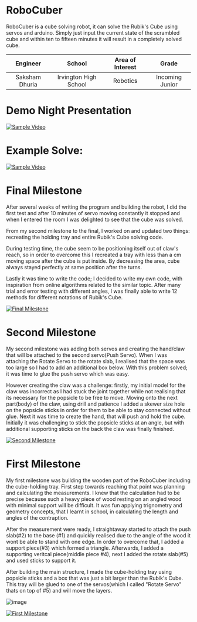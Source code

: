 # RoboCuber
RoboCuber is a cube solving robot, it can solve the Rubik's Cube using servos and arduino. Simply just input the current state of the scrambled cube and within ten to fifteen minutes it will result in a completely solved cube. 

| **Engineer** | **School** | **Area of Interest** | **Grade** |
|:--:|:--:|:--:|:--:|
| Saksham Dhuria | Irvington High School | Robotics | Incoming Junior

# Demo Night Presentation
[![Sample Video](https://i.ytimg.com/vi/kHVGapM-vSY/hqdefault.jpg?sqp=-oaymwEjCOADEI4CSFryq4qpAxUIARUAAAAAGAElAADIQj0AgKJDeAE=&rs=AOn4CLBkQ5r1bpcqcy4QKx75fmcQbm1BTg)](https://youtu.be/kHVGapM-vSY)

# Example Solve:

[![Sample Video](https://i.ytimg.com/vi/o328AWIkfyE/hqdefault.jpg?sqp=-oaymwEjCNACELwBSFryq4qpAxUIARUAAAAAGAElAADIQj0AgKJDeAE=&rs=AOn4CLBDlUR0pKG9Aldw0PEFASuvgmEpLg)](https://youtu.be/o328AWIkfyE)
  
# Final Milestone
After several weeks of writing the program and building the robot, I did the first test and after 10 minutes of servo moving constantly it stopped and when I entered the room I was delighted to see that the cube was solved. 

From my second milestone to the final, I worked on and updated two things: recreating the holding tray and entire Rubik's Cube solving code. 

During testing time, the cube seem to be positioning itself out of claw's reach, so in order to overcome this I recreated a tray with less than a cm moving space after the cube is put inside.  By decreasing the area, cube always stayed perfectly at same position after the turns. 

Lastly it was time to write the code; I decided to write my own code, with inspiration from online algorithms related to the similar topic. After many trial and error testing with different angles, I was finally able to write 12 methods for different notations of Rubik's Cube. 
 
[![Final Milestone](https://i.ytimg.com/vi/KYL1lSGx18s/hq720.jpg?sqp=-oaymwEXCNAFEJQDSFryq4qpAwkIARUAAIhCGAE=&rs=AOn4CLCK1gTBsmnueIVC0NtPNtyhExgE3w)](https://youtu.be/KYL1lSGx18s)

# Second Milestone
My second milestone was adding both servos and creating the hand/claw that will be attached to the second servo(Push Servo). When I was attaching the Rotate Servo to the rotate slab, I realised that the space was too large so I had to add an additional box below. With this problem solved; it was time to glue the push servo which was easy. 

However creating the claw was a challenge: firstly, my initial model for the claw was incorrect as I had stuck the joint together while not realising that its necessary for the popsicle to be free to move. Moving onto the next part(body) of the claw, using drill and patience I added a skewer size hole on the popsicle sticks in order for them to be able to stay connected without glue. Next it was time to create the hand, that will push and hold the cube. Initially it was challenging to stick the popsicle sticks at an angle, but with additional supporting sticks on the back the claw was finally finished.  


[![Second Milestone](https://i.ytimg.com/vi/asTmF8wcKyU/hq720.jpg?sqp=-oaymwEXCNAFEJQDSFryq4qpAwkIARUAAIhCGAE=&rs=AOn4CLDT7UgDVbwvtSaEW7q1e-ysJnnF5A)](https://youtu.be/asTmF8wcKyU)
# First Milestone
  
My first milestone was building the wooden part of the RoboCuber including the cube-holding tray. First step towards reaching that point was planning and calculating the measurements. I knew that the calculation had to be precise because such a heavy piece of wood resting on an angled wood with minimal support will be difficult. It was fun applying trignometry and geometry concepts, that I learnt in school, in calculating the length and angles of the contraption.

After the measurement were ready, I straightaway started to attach the push slab(#2) to the base (#1) and quickly realised due to the angle of the wood it wont be able to stand with one edge. In order to overcome that, I added a support piece(#3) which formed a triangle. Afterwards, I added a supporting veritcal piece(middle piece #4), next I added the rotate slab(#5) and used sticks to support it. 

After building the main structure, I made the cube-holding tray using popsicle sticks and a box that was just a bit larger than the Rubik's Cube. This tray will be glued to one of the servos(which I called "Rotate Servo" thats on top of #5) and will move the layers. 

![image](https://user-images.githubusercontent.com/86132593/128665103-fb60c96d-fbab-4a11-b073-ac04866be53d.png)


[![First Milestone](https://i.ytimg.com/vi/2Qp_IZL8vgk/hqdefault.jpg?sqp=-oaymwEjCOADEI4CSFryq4qpAxUIARUAAAAAGAElAADIQj0AgKJDeAE=&rs=AOn4CLAL4n_qyV4U2xSRf1Rns6pwfR3qVA)](https://youtu.be/2Qp_IZL8vgk)


